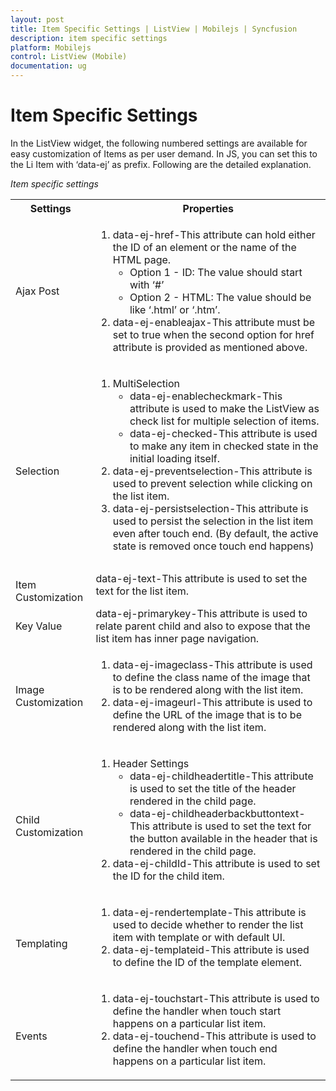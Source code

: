 ```yaml
---
layout: post
title: Item Specific Settings | ListView | Mobilejs | Syncfusion
description: item specific settings
platform: Mobilejs
control: ListView (Mobile)
documentation: ug
---
```


# Item Specific Settings

In the ListView widget, the following numbered settings are available for easy customization of Items as per user demand. In JS, you can set this to the Li Item with ‘data-ej’ as prefix. Following are the detailed explanation.

_Item specific settings_

<table>
<tr>
<th>
Settings</th><th>
Properties</th></tr>
<tr>
<td>
Ajax Post</td><td>
<ol>
<li>data-ej-href-This attribute can hold either the ID of an element or the name of the HTML page.
<ul>
<li>Option 1 - ID: The value should start with ‘#<ID>’</li>
<li>Option 2 - HTML: The value should be like ‘<HTML>.html’ or ‘<HTML>.htm’.</li>
</ul>
</li>
<li>data-ej-enableajax-This attribute must be set to true when the second option for href attribute is provided as mentioned above. </li>
</ol>
</td></tr>
<tr>
<td>
<br>Selection</td><td>
<ol>
<li>MultiSelection
<ul>
<li>data-ej-enablecheckmark-This attribute is used to make the ListView as check list for multiple selection of items.</li>
<li>data-ej-checked-This attribute is used to make any item in checked state in the initial loading itself.</li>
</ul>
</li><li>data-ej-preventselection-This attribute is used to prevent selection while clicking on the list item.</li>
<li>data-ej-persistselection-This attribute is used to persist the selection in the list item even after touch end. (By default, the active state is removed once touch end happens)</li>
</ol></td></tr>
<tr>
<td>
<br>Item Customization</td><td>
data-ej-text-This attribute is used to set the text for the list item.</td></tr>
<tr>
<td>
Key Value</td><td>
data-ej-primarykey-This attribute is used to relate parent child and also to expose that the list item has inner page navigation.</td></tr>
<tr>
<td>
Image Customization</td><td>
<ol>
<li>data-ej-imageclass-This attribute is used to define the class name of the image that is to be rendered along with the list item.</li>
<li>data-ej-imageurl-This attribute is used to define the URL of the image that is to be rendered along with the list item.</li>
</ol></td></tr>
<tr>
<td>
<br>Child Customization</td><td>
<ol>
<li>Header Settings
<ul>
<li>data-ej-childheadertitle-This attribute is used to set the title of the header rendered in the child page.</li>
<li>data-ej-childheaderbackbuttontext-This attribute is used to set the text for the button available in the header that is rendered in the child page.</li></ul></li>
<li>data-ej-childId-This attribute is used to set the ID for the child item.</li>
</ol></td></tr>
<tr>
<td>
<br>Templating</td><td>
<ol>
<li>data-ej-rendertemplate-This attribute is used to decide whether to render the list item with template or with default UI.</li>
<li>data-ej-templateid-This attribute is used to define the ID of the template element.</li>
</ol>
</td></tr>
<tr>
<td>
<br>Events</td><td>
<ol>
<li>data-ej-touchstart-This attribute is used to define the handler when touch start happens on a particular list item.</li>
<li>data-ej-touchend-This attribute is used to define the handler when touch end happens on a particular list item.</li>
</ol></td></tr>
</table>
